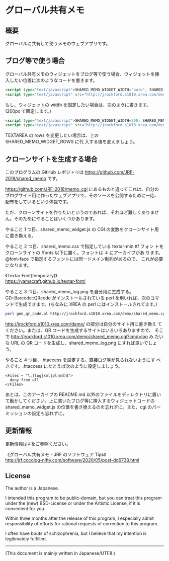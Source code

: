 # グローバル共有メモ

<!-- Time-stamp: "2020-05-18T03:39:31Z" -->


## 概要

グローバルに共有して使うメモのウェブアプリです。


## ブログ等で使う場合

グローバル共有メモのウィジェットをブログ等で使う場合、ウィジェットを挿
入したい位置に次のようなコードを書きます。

```html
<script type="text/javascript">SHARED_MEMO_WIDGET_WIDTH="auto"; SHARED_MEMO_WIDGET_ROWS=8;</script>
<script type="text/javascript" src="http://jrockford.s1010.xrea.com/demo/shared_memo_widget.js"></script>
```

もし、ウィジェットの width を固定したい場合は、次のように書きます。
(200px で固定します。)

```html
<script type="text/javascript">SHARED_MEMO_WIDGET_WIDTH=200; SHARED_MEMO_WIDGET_ROWS=8;</script>
<script type="text/javascript" src="http://jrockford.s1010.xrea.com/demo/shared_memo_widget.js"></script>
```

TEXTAREA の rows を変更したい場合は、上の SHARED_MEMO_WIDGET_ROWS に代
入する値を変えましょう。


## クローンサイトを生成する場合

このプログラムの GitHub レポジトリは
https://github.com/JRF-2018/shared_memo です。

https://github.com/JRF-2018/memo_cgi にあるものと違ってこれは、自分の
ブログサイト用に作ったウェブアプリで、そのソースを公開するために一応、
配布をしているという体裁です。

ただ、クローンサイトを作りたいというのであれば、それほど難しくありませ
ん。そのためにやることはいくつかあります。

やること 1 つ目、shared_memo_widget.js の CGI の変数をクローンサイト用
に書き換える。

やること 2 つ目、shared_memo.css で指定している textar-min.ttf フォン
トをクローンサイトの /fonts 以下に置く。フォントは ↓ にアーカイブがあ
ります。@font-face で指定するフォントには同一ドメイン制約があるので、
これが必要になります。

《Textar Font(temporary)》  
https://yamacraft.github.io/textar-font/

やること 3 つ目、shared_memo_log.png を自分用に生成する。
GD::Barcode::QRcode がインストールされている perl を用いれば、次のコマ
ンドで生成できます。(ちなみに XREA の perl にはインストールされてます。)

```sh
perl gen_qr_code.pl http://jrockford.s1010.xrea.com/demo/shared_memo.cgi\?cmd=log -o shared_memo_log.png
```

http://jrockford.s1010.xrea.com/demo/ の部分は自分のサイト用に書き換え
てください。または、QR コードを生成するサイトはいろいろありますので、
そこで http://jrockford.s1010.xrea.com/demo/shared_memo.cgi?cmd=log み
たいな URL の QR コードを生成し、shared_memo_log.png にすれば良いでしょ
う。

やること 4 つ目、.htaccess を設定する。直接ログ等が見られないようにす
べきです。.htaccess にたとえば次のように設定しましょう。

```
<Files ~ "\.(log|xml|pl|md)$">
  deny from all
</Files>
```

あとは、このアーカイブの README.md 以外のファイルをディレクトリに置い
て動かしてください。上に書いたブログ等に挿入するウィジェットコードの
shared_memo_widget.js の位置を書き換えるのを忘れずに。また、cgi のパー
ミッションの設定も忘れずに。


## 更新情報

更新情報は↓をご参照ください。

《グローバル共有メモ - JRF のソフトウェア Tips》  
http://jrf.cocolog-nifty.com/software/2020/05/post-dd6738.html


## License

The author is a Japanese.

I intended this program to be public-domain, but you can treat
this program under the (new) BSD-License or under the Artistic
License, if it is convenient for you.

Within three months after the release of this program, I
especially admit responsibility of efforts for rational requests
of correction to this program.

I often have bouts of schizophrenia, but I believe that my
intention is legitimately fulfilled.


----
(This document is mainly written in Japanese/UTF8.)
